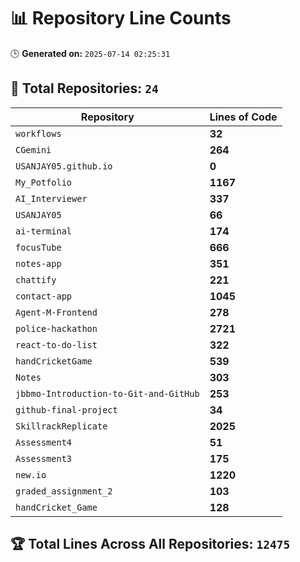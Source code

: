 # 📊 Repository Line Counts
🕒 **Generated on:** `2025-07-14 02:25:31`

## 🔹 **Total Repositories:** `24`

| Repository | Lines of Code |
|------------|--------------|
| `workflows` | **32** |
| `CGemini` | **264** |
| `USANJAY05.github.io` | **0** |
| `My_Potfolio` | **1167** |
| `AI_Interviewer` | **337** |
| `USANJAY05` | **66** |
| `ai-terminal` | **174** |
| `focusTube` | **666** |
| `notes-app` | **351** |
| `chattify` | **221** |
| `contact-app` | **1045** |
| `Agent-M-Frontend` | **278** |
| `police-hackathon` | **2721** |
| `react-to-do-list` | **322** |
| `handCricketGame` | **539** |
| `Notes` | **303** |
| `jbbmo-Introduction-to-Git-and-GitHub` | **253** |
| `github-final-project` | **34** |
| `SkillrackReplicate` | **2025** |
| `Assessment4` | **51** |
| `Assessment3` | **175** |
| `new.io` | **1220** |
| `graded_assignment_2` | **103** |
| `handCricket_Game` | **128** |
## 🏆 **Total Lines Across All Repositories:** `12475`
